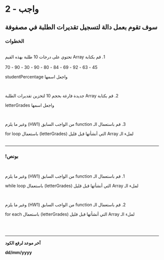 
# واجب  - 2
## سوف تقوم بعمل دالة لتسجيل تقديرات الطلبة في مصفوفة
### الخطوات 

<br>
&#x202b; 1. قم بكتابة Array تحتوي على درجات 10 طلبة بهذه القيم
<br>
<br>
&#x202b; 45 - 63 - 92 - 69 - 84 - 80 - 90 - 30 - 90 - 70 

&#x202b; واجعل اسمها studentPercentage

<br>

&#x202b; 2. قم بكتابة Array جديدة فارغة بحجم 10 لتخزين تقديرات الطلبة

&#x202b; واجعل اسمها letterGrades

<br>

&#x202b; 3. قم باستعمال الـ function من الواجب السابق (HW1) وغير ما يلزم

&#x202b; لملء الـ Array  التي أنشأتها قبل قليل (letterGrades) باستعمال for loop
<br>
<br>
<hr>

### !بونص 

<br>

&#x202b; 1. قم باستعمال الـ function من الواجب السابق (HW1) وغير ما يلزم

&#x202b; لملء الـ Array  التي أنشأتها قبل قليل (letterGrades) باستعمال while loop

<br>

&#x202b; 2. قم باستعمال الـ function من الواجب السابق (HW1) وغير ما يلزم

&#x202b; لملء الـ Array  التي أنشأتها قبل قليل (letterGrades) باستعمال for each

<br>
<br>
<hr>
<b>آخر موعد لرفع الكود

&#x202b; dd/mm/yyyy
